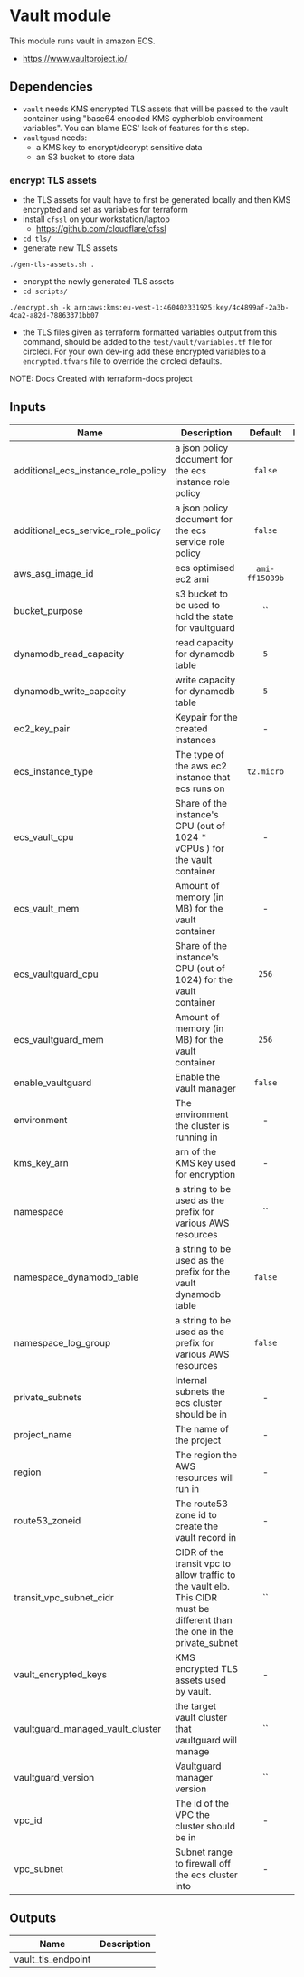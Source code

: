 # Vault module
This module runs vault in amazon ECS.
- https://www.vaultproject.io/

## Dependencies
- `vault` needs KMS encrypted TLS assets that will be passed to the vault container using "base64 encoded KMS cypherblob environment variables". You can blame ECS' lack of features for this step.
- `vaultguad` needs:
  - a KMS key to encrypt/decrypt sensitive data
  - an S3 bucket to store data

### encrypt TLS assets
- the TLS assets for vault have to first be generated locally and then KMS encrypted and set as variables for terraform
- install `cfssl` on your workstation/laptop
  - https://github.com/cloudflare/cfssl
- `cd tls/`
- generate new TLS assets

```
./gen-tls-assets.sh .
```
- encrypt the newly generated TLS assets
- `cd scripts/`

```
./encrypt.sh -k arn:aws:kms:eu-west-1:460402331925:key/4c4899af-2a3b-4ca2-a82d-78863371bb07
```
- the TLS files given as terraform formatted variables output from this command, should be added to the `test/vault/variables.tf` file for circleci. For your own dev-ing add these encrypted variables to a `encrypted.tfvars` file to override the circleci defaults.

NOTE: Docs Created with terraform-docs project


## Inputs

| Name | Description | Default | Required |
|------|-------------|:-----:|:-----:|
| additional_ecs_instance_role_policy | a json policy document for the ecs instance role policy | `false` | no |
| additional_ecs_service_role_policy | a json policy document for the ecs service role policy | `false` | no |
| aws_asg_image_id | ecs optimised ec2 ami | `ami-ff15039b` | no |
| bucket_purpose | s3 bucket to be used to hold the state for vaultguard | `` | no |
| dynamodb_read_capacity | read capacity for dynamodb table | `5` | no |
| dynamodb_write_capacity | write capacity for dynamodb table | `5` | no |
| ec2_key_pair | Keypair for the created instances | - | yes |
| ecs_instance_type | The type of the aws ec2 instance that ecs runs on | `t2.micro` | no |
| ecs_vault_cpu | Share of the instance's CPU (out of 1024 * vCPUs ) for the vault container | - | yes |
| ecs_vault_mem | Amount of memory (in MB) for the vault container | - | yes |
| ecs_vaultguard_cpu | Share of the instance's CPU (out of 1024) for the vault container | `256` | no |
| ecs_vaultguard_mem | Amount of memory (in MB) for the vault container | `256` | no |
| enable_vaultguard | Enable the vault manager | `false` | no |
| environment | The environment the cluster is running in | - | yes |
| kms_key_arn | arn of the KMS key used for encryption | - | yes |
| namespace | a string to be used as the prefix for various AWS resources | `` | no |
| namespace_dynamodb_table | a string to be used as the prefix for the vault dynamodb table | `false` | no |
| namespace_log_group | a string to be used as the prefix for various AWS resources | `false` | no |
| private_subnets | Internal subnets the ecs cluster should be in | - | yes |
| project_name | The name of the project | - | yes |
| region | The region the AWS resources will run in | - | yes |
| route53_zoneid | The route53 zone id to create the vault record in | - | yes |
| transit_vpc_subnet_cidr | CIDR of the transit vpc to allow traffic to the vault elb. This CIDR must be different than the one in the private_subnet | `` | no |
| vault_encrypted_keys | KMS encrypted TLS assets used by vault. | - | yes |
| vaultguard_managed_vault_cluster | the target vault cluster that vaultguard will manage | `` | no |
| vaultguard_version | Vaultguard manager version | `` | no |
| vpc_id | The id of the VPC the cluster should be in | - | yes |
| vpc_subnet | Subnet range to firewall off the ecs cluster into | - | yes |

## Outputs

| Name | Description |
|------|-------------|
| vault_tls_endpoint |  |

